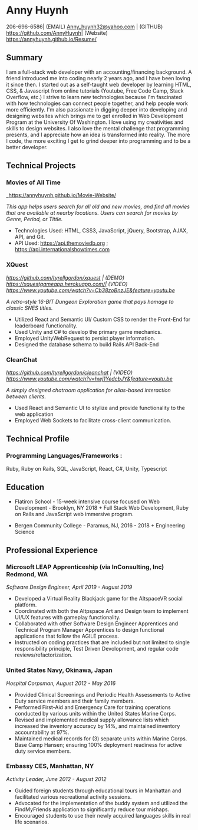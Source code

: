 Anny Huynh
===============

206-696-6586| (EMAIL) Anny_huynh32@yahoo.com | (GITHUB) https://github.com/AnnyHuynh| (Website) https://annyhuynh.github.io/Resume/


Summary
------------------------
I am a full-stack web developer with an accounting/financing background. A friend introduced me into coding nearly 2 years ago, and I have been loving it since then. I started out as a self-taught web developer by learning HTML, CSS, & Javascript from online tutorials (Youtube, Free Code Camp, Stack Overflow, etc.) I strive to learn new technologies because I'm fascinated with how technologies can connect people together, and help people work more efficiently. I'm also passionate in digging deeper into developing and designing websites which brings me to get enrolled in Web Development Program at the University Of Washington. I love using my creativities and skills to design websites. I also love the mental challenge that programming presents, and I appreciate how an idea is transformed into reality. The more I code, the more exciting I get to grind deeper into programming and to be a better developer. 

Technical Projects
-------------------------


 ### Movies of All Time 
 
_https://annyhuynh.github.io/Movie-Website/

 _This app helps users search for all old and new movies, and find all movies that are available at nearby locations. Users can search for movies by Genre, Period, or Tittle._
+ Technologies Used: HTML, CSS3, JavaScript, jQuery, Bootstrap, AJAX, API, and Git.
+ API Used: https://api.themoviedb.org ; https://api.internationalshowtimes.com


 ### XQuest 
 
_https://github.com/tyrellgordon/xquest | (DEMO) https://xquestgameapp.herokuapp.com/| (VIDEO) https://www.youtube.com/watch?v=Cb38zoBnzJE&feature=youtu.be_

 _A retro-style 16-BIT Dungeon Exploration game that pays homage to classic SNES titles._
+ Utilized React and Semantic UI/ Custom CSS to render the Front-End for leaderboard functionality. 
+ Used Unity and C# to develop the primary game mechanics.
+ Employed UnityWebRequest to persist player information.
+ Designed the database schema to build Rails API Back-End

### CleanChat 

_https://github.com/tyrellgordon/cleanchat | (VIDEO) https://www.youtube.com/watch?v=hwj1YedcbJY&feature=youtu.be_

 _A simply designed chatroom application for alias-based interaction between clients._
+ Used React and Semantic UI to stylize and provide functionality to the web application 
+ Employed Web Sockets to facilitate cross-client communication.


Technical Profile
-----------------

### Programming Languages/Frameworks :

 Ruby, Ruby on Rails, SQL, JavaScript, React, C#, Unity, Typescript


 Education
----------------------------

* Flatiron School - 15-week intensive course focused on Web Development - Brooklyn, NY 2018 + Full Stack Web Development, Ruby on Rails and JavaScript web immersive program.

* Bergen Community College - Paramus, NJ, 2016 - 2018 + Engineering Science 


Professional Experience
-----------------------


### Microsoft LEAP Apprenticeship (via InConsulting, Inc) Redmond, WA

_Software Design Engineer, April 2019 - August 2019_

* Developed a Virtual Reality Blackjack game for the AltspaceVR social platform.
* Coordinated with both the Altpspace Art and Design team to implement UI/UX features with gameplay functionality.
* Collaborated with other Software Design Engineer Apprentices and Technical Program Manager Apprentices to design functional       applications that follow the AGILE process.
* Instructed on coding practices that are included but not limited to single responsibility principle, Test Driven Devolopment, and regular code reviews/refactorization.


### United States Navy, Okinawa, Japan

_Hospital Corpsman, August 2012 - May 2016_

* Provided Clinical Screenings and Periodic Health Assessments to Active Duty service members and their family members.
* Performed First-Aid and Emergency Care for training operations conducted by various units within the United States Marine Corps.
* Revised and implemented medical supply allowance lists which increased the inventory accuracy by 14%, and maintained inventory accountability at 97%.
* Maintained medical records for (3) separate units within Marine Corps. Base Camp Hansen; ensuring 100% deployment readiness for active duty service members.

### Embassy CES, Manhattan, NY
_Activity Leader, June 2012 - August 2012_

* Guided foreign students through educational tours in Manhattan and facilitated various recreational activity sessions.
* Advocated for the implementation of the buddy system and utilized the FindMyFriends application to significantly reduce tour mishaps.
* Encouraged students to use their newly acquired languages skills in real life scenarios.